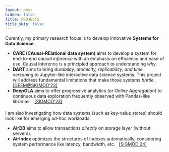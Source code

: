 ```yaml
---
layout: post
hidden: false
title: PROJECTS
title_skip: false
---
```


Curently, my primary research focus is to develop innovative **Systems for Data Science**.
- **CARE (CAusal-RElational data system)** aims to develop a system 
  for end-to-end *causal inference* with an emphasis on efficiency and ease of use. 
  Causal inference is a principled approach to understanding *why*.
- **DART** aims to bring *durability, atomicity, replicability, and time versoning* to
  Jupyter-like interactive data science systems. This project will address fundamental limitations
  that make those systems *brittle*. 
  &nbsp; [[DEEM@SIGMOD'23]](https://arxiv.org/abs/2305.08770)
- **DeepOLA** aims to offer progressive analytics (or *Online Aggregation*) to continuous data
  exploration frequently observed with Pandas-like libraries. 
  &nbsp; [[SIGMOD'23]](https://arxiv.org/abs/2303.04103)


<div style="margin-top: 20px"></div>

I am also investigating how data systems (such as key-value stores) should look like for 
emerging ad-hoc workloads.
- **AirDB** aims to allow transactions *directly on* storage layer (without servers).
- **AirIndex** optimizes the structures of indexes automatically, considering system performance
  like latency, bandwidth, etc. 
  &nbsp; [[SIGMOD'24]](https://arxiv.org/abs/2306.14395)


<!-- <p class="post-continue" style="margin-top: 20px;">
	<a href="https://createlab.cs.illinois.edu/c_project.html">See More Projects in CreateLab &rarr;</a>
</p> -->
